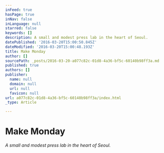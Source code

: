 ```yaml
---
inFeed: true
hasPage: true
inNav: false
inLanguage: null
starred: false
keywords: []
description: A small and modest press lab in the heart of Seoul.
datePublished: '2016-03-20T15:00:50.845Z'
dateModified: '2016-03-20T15:00:48.193Z'
title: Make Monday
author: []
sourcePath: _posts/2016-03-20-a077c82c-01d8-4a36-bf5c-60140b98ff3a.md
published: true
authors: []
publisher:
  name: null
  domain: null
  url: null
  favicon: null
url: a077c82c-01d8-4a36-bf5c-60140b98ff3a/index.html
_type: Article

---
```

# Make Monday

_A small and modest press lab in the heart of Seoul._